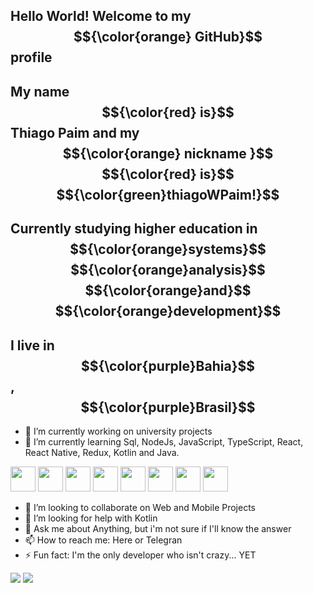 ## Hello World! Welcome to my $${\color{orange} GitHub}$$ profile
## My name $${\color{red} is}$$ Thiago Paim and my $${\color{orange} nickname }$$ $${\color{red} is}$$ $${\color{green}thiagoWPaim!}$$

## Currently studying higher education in $${\color{orange}systems}$$  $${\color{orange}analysis}$$ $${\color{orange}and}$$ $${\color{orange}development}$$
## I live in $${\color{purple}Bahia}$$, $${\color{purple}Brasil}$$

- 🔭 I’m currently working on university projects
- 🌱 I’m currently learning Sql, NodeJs, JavaScript, TypeScript, React, React Native, Redux, Kotlin and Java.

<div>
<img loading="Sql" src="https://cdn.jsdelivr.net/gh/devicons/devicon@latest/icons/azuresqldatabase/azuresqldatabase-original.svg" width="40px" heigt="40px">
<img loading="NodeJs" src="https://cdn.jsdelivr.net/gh/devicons/devicon@latest/icons/nodejs/nodejs-original-wordmark.svg" width="40px" heigt="40px">
<img loading="JavaScript" src="https://cdn.jsdelivr.net/gh/devicons/devicon@latest/icons/javascript/javascript-original.svg" width="40px" heigt="40px">
<img loading="TypeScript" src="https://cdn.jsdelivr.net/gh/devicons/devicon@latest/icons/typescript/typescript-original.svg" width="40px" heigt="40px">
<img loading="React" src="https://cdn.jsdelivr.net/gh/devicons/devicon@latest/icons/react/react-original-wordmark.svg" width="40px" heigt="40px">
<img loading="Redux" src="https://cdn.jsdelivr.net/gh/devicons/devicon@latest/icons/redux/redux-original.svg" width="40px" heigt="40px">
<img loading="Kotlin" src="https://cdn.jsdelivr.net/gh/devicons/devicon@latest/icons/kotlin/kotlin-original-wordmark.svg"  width="40px" heigt="40px">
<img loading="Java" src="https://cdn.jsdelivr.net/gh/devicons/devicon@latest/icons/java/java-original.svg"  width="40px" heigt="40px"
</br>
</div>        
              
- 👯 I’m looking to collaborate on Web and Mobile Projects
- 🤔 I’m looking for help with Kotlin
- 💬 Ask me about Anything, but i'm not sure if I'll know the answer
- 📫 How to reach me: Here or Telegran
- ⚡ Fun fact: I'm the only developer who isn't crazy... YET

<div>
<a href = "mailto:thiagowpaim@gmail.com"><img loading="lazy" src="https://img.shields.io/badge/Gmail-D14836?style=for-the-badge&logo=gmail&logoColor=white" target="_blank"></a>
<a href="https://www.linkedin.com/in/thiago-paim/" target="_blank"><img loading="lazy" src="https://img.shields.io/badge/-LinkedIn-%230077B5?style=for-the-badge&logo=linkedin&logoColor=white" target="_blank"></a>   
</div>

          

<!--
**ThiagoWPaim/thiagowpaim** is a ✨ _special_ ✨ repository because its `README.md` (this file) appears on your GitHub profile.

Here are some ideas to get you started:

- 🔭 I’m currently working on university projects
- 🌱 I’m currently learning Data Bases, NodeJs, JavaScript, TypeScript, React, Redux, React Native, 
- 👯 I’m looking to collaborate on Web and Mobile Projects
- 🤔 I’m looking for help with Kotlin
- 💬 Ask me about Anything, but i'm not sure if I'll know the answer
- 📫 How to reach me: Here or Telegran
- ⚡ Fun fact: I'm the only developer who isn't crazy... YET
-->
